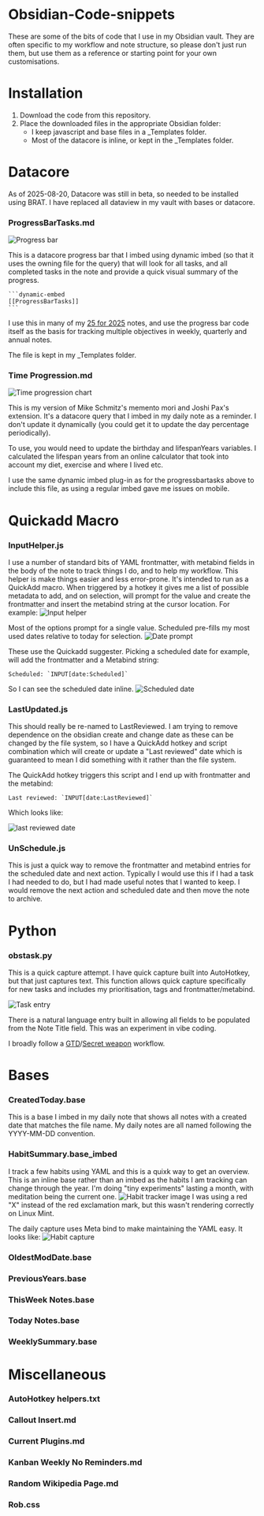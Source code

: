 # Obsidian-Code-snippets
These are some of the bits of code that I use in my Obsidian vault. They are often specific to my workflow and note structure, so please don't just run them, but use them as a reference or starting point for your own customisations. 

# Installation
1. Download the code from this repository.
2. Place the downloaded files in the appropriate Obsidian folder:
    - I keep javascript and base files in a _Templates folder.
    - Most of the datacore is inline, or kept in the _Templates folder.

# Datacore
As of 2025-08-20, Datacore was still in beta, so needed to be installed using BRAT. I have replaced all dataview in my vault with bases or datacore.
### ProgressBarTasks.md
![Progress bar](images/progressbar.png)

This is a datacore progress bar that I imbed using dynamic imbed (so that it uses the owning file for the query) that will look for all tasks, and all completed tasks in the note and provide a quick visual summary of the progress. 
````
```dynamic-embed
[[ProgressBarTasks]]
```
````
I use this in many of my [25 for 2025](https://robcoles.net/posts/25-for-2025/) notes, and use the progress bar code itself as the basis for tracking multiple objectives in weekly, quarterly and annual notes.

The file is kept in my _Templates folder.

### Time Progression.md
![Time progression chart](images/timespan.png)

This is my version of Mike Schmitz's memento mori and Joshi Pax's extension. It's a datacore query that I imbed in my daily note as a reminder. I don't update it dynamically (you could get it to update the day percentage periodically).

To use, you would need to update the birthday and lifespanYears variables. I calculated the lifespan years from an online calculator that took into account my diet, exercise and where I lived etc.

I use the same dynamic imbed plug-in as for the progressbartasks above to include this file, as using a regular imbed gave me issues on mobile.

# Quickadd Macro
### InputHelper.js
I use a number of standard bits of YAML frontmatter, with metabind fields in the body of the note to track things I do, and to help my workflow. This helper is make things easier and less error-prone. It's intended to run as a QuickAdd macro. When triggered by a hotkey it gives me a list of possible metadata to add, and on selection, will prompt for the value and create the frontmatter and insert the metabind string at the cursor location. For example:
![Input helper](images/inputhelper1.png)

Most of the options prompt for a single value. Scheduled pre-fills my most used dates relative to today for selection.
![Date prompt](images/inputhelper2.png)

These use the Quickadd suggester. Picking a scheduled date for example, will add the frontmatter and a Metabind string:
```
Scheduled: `INPUT[date:Scheduled]`
```

So I can see the scheduled date inline.
![Scheduled date](images/scheduled.png)

### LastUpdated.js
This should really be re-named to LastReviewed. I am trying to remove dependence on the obsidian create and change date as these can be changed by the file system, so I have a QuickAdd hotkey and script combination which will create or update a "Last reviewed" date which is guaranteed to mean I did something with it rather than the file system. 

The QuickAdd hotkey triggers this script and I end up with frontmatter and the metabind:

```
Last reviewed: `INPUT[date:LastReviewed]`
```

Which looks like:

![last reviewed date](images/lastreview1.png)

### UnSchedule.js
This is just a quick way to remove the frontmatter and metabind entries for the scheduled date and next action. Typically I would use this if I had a task I had needed to do, but I had made useful notes that I wanted to keep. I would remove the next action and scheduled date and then move the note to archive.

# Python
### obstask.py
This is a quick capture attempt. I have quick capture built into AutoHotkey, but that just captures text. This function allows quick capture specifically for new tasks and includes my prioritisation, tags and frontmatter/metabind.

![Task entry](images/obstask.png)

There is a natural language entry built in allowing all fields to be populated from the Note Title field. This was an experiment in vibe coding.

I broadly follow a [GTD](https://gettingthingsdone.com/)/[Secret weapon](https://thesecretweapon.org/the-secret-weapon-manifesto/the-secret-weapon/) workflow. 

# Bases
### CreatedToday.base
This is a base I imbed in my daily note that shows all notes with a created date that matches the file name. My daily notes are all named following the YYYY-MM-DD convention.

### HabitSummary.base_imbed
I track a few habits using YAML and this is a quixk way to get an overview. This is an inline base rather than an imbed as the habits I am tracking can change through the year. I'm doing "tiny experiments" lasting a month, with meditation being the current one. 
![Habit tracker image](images/tracker.png)
I was using a red "X" instead of the red exclamation mark, but this wasn't rendering correctly on Linux Mint.

The daily capture uses Meta bind to make maintaining the YAML easy. It looks like:
![Habit capture](images/habits.png)
### OldestModDate.base

### PreviousYears.base
### ThisWeek Notes.base
### Today Notes.base
### WeeklySummary.base

# Miscellaneous
### AutoHotkey helpers.txt
### Callout Insert.md
### Current Plugins.md
### Kanban Weekly No Reminders.md
### Random Wikipedia Page.md  
### Rob.css


